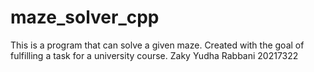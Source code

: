 # maze_solver_cpp
This is a program that can solve a given maze. Created with the goal of fulfilling a task for a university course. Zaky Yudha Rabbani 20217322

